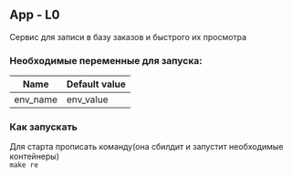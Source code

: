 ## App - L0
Сервис для записи в базу заказов и быстрого их просмотра
### Необходимые переменные для запуска:
| Name        | Default value |
|-------------|---------------|
| env_name    | env_value     |
### Как запускать
Для старта прописать команду(она сбилдит и запустит необходимые контейнеры)   
```make re```
